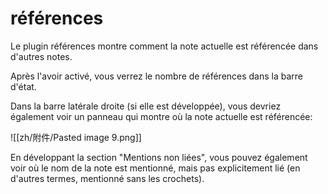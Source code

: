 # références 

Le plugin références montre comment la note actuelle est référencée dans d'autres notes.

Après l'avoir activé, vous verrez le nombre de références dans la barre d'état.

Dans la barre latérale droite (si elle est développée), vous devriez également voir un panneau qui montre où la note actuelle est référencée:

![[zh/附件/Pasted image 9.png]]

En développant la section "Mentions non liées", vous pouvez également voir où le nom de la note est mentionné, mais pas explicitement lié (en d'autres termes, mentionné sans les crochets).
